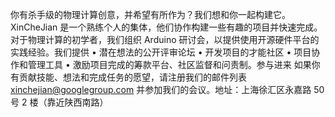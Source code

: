 你有杀手级的物理计算创意，并希望有所作为？我们想和你一起构建它。XinCheJian 是一个熟练个人的集体，他们协作构建一些有趣的项目并快速完成。对于物理计算的初学者，我们组织 Arduino 研讨会，以提供使用开源硬件平台的实践经验。我们提供 • 潜在想法的公开评审论坛 • 开发项目的才能社区 • 项目协作和管理工具 • 激励项目完成的筹款平台、社区监督和问责制。参与进来 如果你有贡献技能、想法和完成任务的愿望，请注册我们的邮件列表 xinchejian@googlegroup.com 并参加我们的会议。地址：上海徐汇区永嘉路 50 号 2 楼（靠近陕西南路）